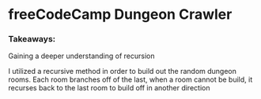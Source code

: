 # freeCodeCamp Dungeon Crawler


### Takeaways:
Gaining a deeper understanding of recursion

I utilized a recursive method in order to build out the random dungeon rooms. Each room branches off of the last, when a room cannot be build, it recurses back to the last room to build off in another direction
